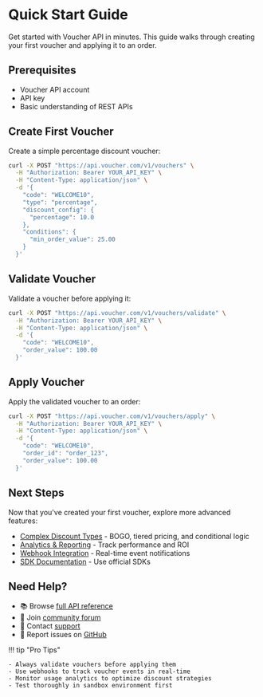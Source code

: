 # Quick Start Guide

Get started with Voucher API in minutes. This guide walks through creating your first voucher and applying it to an order.

## Prerequisites

- Voucher API account
- API key
- Basic understanding of REST APIs

## Create First Voucher

Create a simple percentage discount voucher:

```bash
curl -X POST "https://api.voucher.com/v1/vouchers" \
  -H "Authorization: Bearer YOUR_API_KEY" \
  -H "Content-Type: application/json" \
  -d '{
    "code": "WELCOME10",
    "type": "percentage",
    "discount_config": {
      "percentage": 10.0
    },
    "conditions": {
      "min_order_value": 25.00
    }
  }'
```

## Validate Voucher

Validate a voucher before applying it:

```bash
curl -X POST "https://api.voucher.com/v1/vouchers/validate" \
  -H "Authorization: Bearer YOUR_API_KEY" \
  -H "Content-Type: application/json" \
  -d '{
    "code": "WELCOME10",
    "order_value": 100.00
  }'
```

## Apply Voucher

Apply the validated voucher to an order:

```bash
curl -X POST "https://api.voucher.com/v1/vouchers/apply" \
  -H "Authorization: Bearer YOUR_API_KEY" \
  -H "Content-Type: application/json" \
  -d '{
    "code": "WELCOME10",
    "order_id": "order_123",
    "order_value": 100.00
  }'
```

## Next Steps

Now that you've created your first voucher, explore more advanced features:

- [Complex Discount Types](../guides/complex-discounts.md) - BOGO, tiered pricing, and conditional logic
- [Analytics & Reporting](../api-reference/analytics.md) - Track performance and ROI
- [Webhook Integration](../reference/webhooks.md) - Real-time event notifications
- [SDK Documentation](../sdks/javascript.md) - Use official SDKs

## Need Help?

- 📚 Browse [full API reference](../api-reference/vouchers.md)
- 💬 Join [community forum](https://community.voucher.com)
- 📧 Contact [support](mailto:api-support@voucher.com)
- 🐛 Report issues on [GitHub](https://github.com/voucher/api)

!!! tip "Pro Tips"
    
    - Always validate vouchers before applying them
    - Use webhooks to track voucher events in real-time
    - Monitor usage analytics to optimize discount strategies
    - Test thoroughly in sandbox environment first